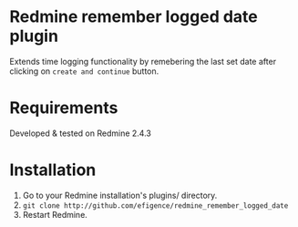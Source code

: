 # Redmine remember logged date plugin

Extends time logging functionality by remebering the last set date after clicking on `create and continue` button.

# Requirements

Developed & tested on Redmine 2.4.3

# Installation

1. Go to your Redmine installation's plugins/ directory.
2. `git clone http://github.com/efigence/redmine_remember_logged_date`
3. Restart Redmine.
